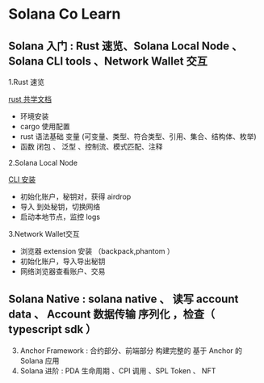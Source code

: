 # Solana Co Learn

## Solana 入门 : Rust 速览、Solana Local Node 、 Solana CLI tools 、Network Wallet 交互

1.Rust 速览

[rust 共学文档](https://github.com/CreatorsDAO/rust-co-learn/blob/main/rust-co-learn.md)

- 环境安装
- cargo 使用配置
- rust 语法基础 变量 (可变量、类型、符合类型、引用、集合、结构体、枚举)
- 函数 闭包 、 泛型 、控制流、模式匹配、注释

2.Solana Local Node

[CLI 安装](https://solana.com/zh/developers/guides/getstarted/setup-local-development)

- 初始化账户，秘钥对，获得 airdrop
- 导入 到处秘钥，切换网络
- 启动本地节点，监控 logs

3.Network Wallet交互

- 浏览器 extension 安装 （backpack,phantom ）
- 初始化账户，导入导出秘钥
- 网络浏览器查看账户、交易

## Solana Native :  solana native 、 读写 account data  、 Account 数据传输 序列化 ，检查（ typescript sdk ）

3. Anchor Framework :  合约部分、前端部分 构建完整的 基于 Anchor 的 Solana 应用
4. Solana 进阶 :  PDA 生命周期 、CPI 调用 、SPL Token 、 NFT  
